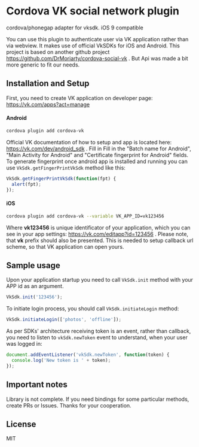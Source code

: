 # Cordova VK social network plugin
cordova/phonegap adapter for vksdk. iOS 9 compatible

You can use this plugin to authenticate user via VK application rather than via webview. It makes use of official VkSDKs for iOS and Android. 
This project is based on another github project https://github.com/DrMoriarty/cordova-social-vk . But Api was made a bit more generic to fit our needs.

## Installation and Setup
First, you need to create VK application on developer page: https://vk.com/apps?act=manage

#### Android
```bash
cordova plugin add cordova-vk
```
Official VK documentation of how to setup and app is located here: https://vk.com/dev/android_sdk . Fill in Fill in the "Batch name for Android", "Main Activity for Android" and "Certificate fingerprint for Android" fields. 
To generate fingerprint once android app is installed and running you can use `VkSdk.getFingerPrintVkSdk` method like this:

```javascript
VkSdk.getFingerPrintVkSdk(function(fpt) { 
  alert(fpt); 
});
```

#### iOS
```bash
cordova plugin add cordova-vk --variable VK_APP_ID=vk123456
```
Where **vk123456** is unique identificator of your application, which you can see in your app settings: https://vk.com/editapp?id=123456 . Please note, that **vk** prefix should also be presented. This is needed to setup callback url scheme, so that VK application can open yours.

## Sample usage
Upon your application startup you need to call `VkSdk.init` method with your APP id as an argument.
```javascript
VkSdk.init('123456');
```
To initiate login process, you should call `VkSdk.initiateLogin` method:
```javascript
VkSdk.initiateLogin(['photos', 'offline']);
```

As per SDKs' architecture receiving token is an event, rather than callback, you need to listen to `vkSdk.newToken` event to understand, when your user was logged in:
```javascript
document.addEventListener('vkSdk.newToken', function(token) {
  console.log('New token is ' + token);
});
```

## Important notes
Library is not complete. If you need bindings for some particular methods, create PRs or Issues. Thanks for your cooperation.

## License
MIT

